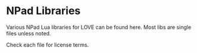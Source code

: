 NPad Libraries
=====

Various NPad Lua libraries for LOVE can be found here. Most libs are single files unless noted.

Check each file for license terms.
